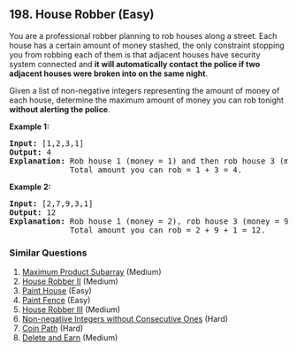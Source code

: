 <!--|This file generated by command(leetcode description); DO NOT EDIT.    |-->
<!--+----------------------------------------------------------------------+-->
<!--|@author    Openset <openset.wang@gmail.com>                           |-->
<!--|@link      https://github.com/openset                                 |-->
<!--|@home      https://github.com/openset/leetcode                        |-->
<!--+----------------------------------------------------------------------+-->

## 198. House Robber (Easy)

<p>You are a professional robber planning to rob houses along a street. Each house has a certain amount of money stashed, the only constraint stopping you from robbing each of them is that adjacent houses have security system connected and <b>it will automatically contact the police if two adjacent houses were broken into on the same night</b>.</p>

<p>Given a list of non-negative integers representing the amount of money of each house, determine the maximum amount of money you can rob tonight <b>without alerting the police</b>.</p>

<p><strong>Example 1:</strong></p>

<pre>
<strong>Input:</strong> [1,2,3,1]
<strong>Output:</strong> 4
<strong>Explanation:</strong> Rob house 1 (money = 1) and then rob house 3 (money = 3).
&nbsp;            Total amount you can rob = 1 + 3 = 4.</pre>

<p><strong>Example 2:</strong></p>

<pre>
<strong>Input:</strong> [2,7,9,3,1]
<strong>Output:</strong> 12
<strong>Explanation:</strong> Rob house 1 (money = 2), rob house 3 (money = 9) and rob house 5 (money = 1).
&nbsp;            Total amount you can rob = 2 + 9 + 1 = 12.
</pre>


### Similar Questions
  1. [Maximum Product Subarray](https://github.com/openset/leetcode/tree/master/solution/maximum-product-subarray) (Medium)
  1. [House Robber II](https://github.com/openset/leetcode/tree/master/solution/house-robber-ii) (Medium)
  1. [Paint House](https://github.com/openset/leetcode/tree/master/solution/paint-house) (Easy)
  1. [Paint Fence](https://github.com/openset/leetcode/tree/master/solution/paint-fence) (Easy)
  1. [House Robber III](https://github.com/openset/leetcode/tree/master/solution/house-robber-iii) (Medium)
  1. [Non-negative Integers without Consecutive Ones](https://github.com/openset/leetcode/tree/master/solution/non-negative-integers-without-consecutive-ones) (Hard)
  1. [Coin Path](https://github.com/openset/leetcode/tree/master/solution/coin-path) (Hard)
  1. [Delete and Earn](https://github.com/openset/leetcode/tree/master/solution/delete-and-earn) (Medium)
